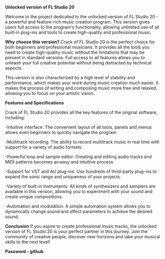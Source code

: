 **Unlocked version of FL Studio 20**

Welcome to the project dedicated to the unlocked version of FL Studio 20 - a powerful and feature-rich music creation program. 
This version gives users full access to the program's functionality, allowing unlimited use of all built-in plug-ins and tools to create high-quality and professional music.

**Why choose this version?**
Crack of FL Studio 20 is the perfect choice for both beginners and professional musicians. It provides all the tools you need to create high-quality music without the limitations that may be present in standard versions. Full access to all features allows you to unleash your full creative potential without being distracted by technical aspects.

This version is also characterized by a high level of stability and performance, which makes your work during music creation much easier. It makes the process of writing and composing music more free and relaxed, allowing you to focus on your artistic vision.

**Features and Specifications**

Crack of FL Studio 20 provides all the key features of the original software, including:

-Intuitive interface:
The convenient layout of all tools, panels and menus allows even beginners to quickly navigate the program.

-Multitrack recording:
The ability to record multitrack music in real time with support for a variety of audio formats.

-Powerful loop and sample editor:
Creating and editing audio tracks and MIDI patterns becomes an easy and intuitive process.

-Support for VST and AU plug-ins: 
Use hundreds of third-party plug-ins to expand the sonic range and uniqueness of your projects.

-Variety of built-in instruments:
All kinds of synthesizers and samplers are available in this version, allowing you to experiment with your sound and create unique compositions.

-Automation and modulation:
A simple automation system allows you to dynamically change sound and effect parameters to achieve the desired sound.

**Conclusion**
If you aspire to create professional music tracks, the unlocked version of FL Studio 20 is your perfect partner in this journey. Join the community of creative people, discover new horizons and take your musical skills to the next level!

**Password - github**
